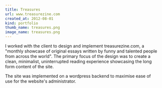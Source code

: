 ```yaml
---
title: Treasures
url: www.treasurezine.com
created_at: 2012-08-01
kind: portfolio
thumb_name: treasures.png
image_name: treasures.png
---
```


I worked with the client to design and implement treasurezine.com, a "monthly showcase of original essays written by funny and talented people from across the world".
The primary focus of the design was to create a clean, minimalist, uninterrupted reading experience showcasing the long form content of the site.

The site was implemented on a wordpress backend to maximise ease of use for the website's administrator. 